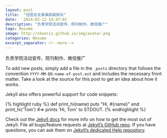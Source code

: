 ```yaml
---
layout: post
title:  "任团总支美编部副部长"
date:   2014-03-12 14:47:02
description: "负责学院活动宣传、院刊制作、微信推广"
tags: Resume
image: http://skooris.github.io/img/avatar.png
categories: Resume
excerpt_separator: <!--more-->
---
```

负责学院活动宣传、院刊制作、微信推广
<!--more-->
To add new posts, simply add a file in the `_posts` directory that follows the convention `YYYY-MM-DD-name-of-post.ext` and includes the necessary front matter. Take a look at the source for this post to get an idea about how it works.

Jekyll also offers powerful support for code snippets:

{% highlight ruby %}
def print_hi(name)
  puts "Hi, #{name}"
end
print_hi('Tom')
#=> prints 'Hi, Tom' to STDOUT.
{% endhighlight %}

Check out the [Jekyll docs][jekyll] for more info on how to get the most out of Jekyll. File all bugs/feature requests at [Jekyll’s GitHub repo][jekyll-gh]. If you have questions, you can ask them on [Jekyll’s dedicated Help repository][jekyll-help].

[jekyll]:      http://jekyllrb.com
[jekyll-gh]:   https://github.com/jekyll/jekyll
[jekyll-help]: https://github.com/jekyll/jekyll-help
